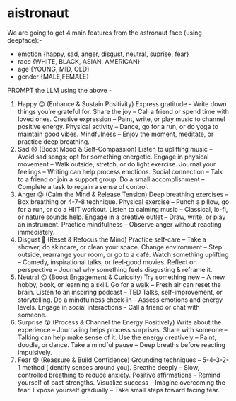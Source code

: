 # aistronaut

We are going to get 4 main features from the astronaut face (using deepface):-

-   emotion {happy, sad, anger, disgust, neutral, suprise, fear}
-   race {WHITE, BLACK, ASIAN, AMERICAN}
-   age {YOUNG, MID, OLD}
-   gender {MALE,FEMALE}

PROMPT the LLM using the above -

1. Happy 😊 (Enhance & Sustain Positivity) Express gratitude – Write down things you’re grateful for. Share the joy – Call a friend or spend time with loved ones. Creative expression – Paint, write, or play music to channel positive energy. Physical activity – Dance, go for a run, or do yoga to maintain good vibes. Mindfulness – Enjoy the moment, meditate, or practice deep breathing.
2. Sad 😞 (Boost Mood & Self-Compassion) Listen to uplifting music – Avoid sad songs; opt for something energetic. Engage in physical movement – Walk outside, stretch, or do light exercise. Journal your feelings – Writing can help process emotions. Social connection – Talk to a friend or join a support group. Do a small accomplishment – Complete a task to regain a sense of control.
3. Anger 😡 (Calm the Mind & Release Tension) Deep breathing exercises – Box breathing or 4-7-8 technique. Physical exercise – Punch a pillow, go for a run, or do a HIIT workout. Listen to calming music – Classical, lo-fi, or nature sounds help. Engage in a creative outlet – Draw, write, or play an instrument. Practice mindfulness – Observe anger without reacting immediately.
4. Disgust 🤢 (Reset & Refocus the Mind) Practice self-care – Take a shower, do skincare, or clean your space. Change environment – Step outside, rearrange your room, or go to a café. Watch something uplifting – Comedy, inspirational talks, or feel-good movies. Reflect on perspective – Journal why something feels disgusting & reframe it.
5. Neutral 😐 (Boost Engagement & Curiosity) Try something new – A new hobby, book, or learning a skill. Go for a walk – Fresh air can reset the brain. Listen to an inspiring podcast – TED Talks, self-improvement, or storytelling. Do a mindfulness check-in – Assess emotions and energy levels. Engage in social interactions – Call a friend or chat with someone.
6. Surprise 😲 (Process & Channel the Energy Positively) Write about the experience – Journaling helps process surprises. Share with someone – Talking can help make sense of it. Use the energy creatively – Paint, doodle, or dance. Take a mindful pause – Deep breaths before reacting impulsively.
7. Fear 😨 (Reassure & Build Confidence) Grounding techniques – 5-4-3-2-1 method (identify senses around you). Breathe deeply – Slow, controlled breathing to reduce anxiety. Positive affirmations – Remind yourself of past strengths. Visualize success – Imagine overcoming the fear. Expose yourself gradually – Take small steps toward facing fear.
